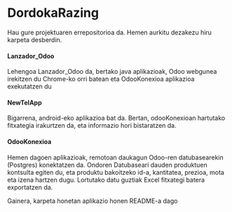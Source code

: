 # DordokaRazing

Hau gure projektuaren errepositorioa da. Hemen aurkitu dezakezu hiru karpeta desberdin. 

#### Lanzador_Odoo
Lehengoa Lanzador_Odoo da, bertako java aplikazioak, Odoo webgunea irekitzen du Chrome-ko orri batean eta OdooKonexioa aplikazioa exekutatzen du

#### NewTelApp
Bigarrena, android-eko aplikazioa bat da. Bertan, odooKonexioan hartutako fitxategia irakurtzen da, eta informazio hori bistaratzen da.

#### OdooKonexioa
Hemen dagoen aplikazioak, remotoan daukagun Odoo-ren datubasearekin (Postgres) konektatzen da. Ondoren Datubaseari dauden produktuen kontsulta egiten du, eta produktu bakoitzeko id-a, kantitatea, prezioa, mota eta izena hartzen dugu. Lortutako datu guztiak Excel fitxategi batera exportatzen da.

Gainera, karpeta honetan aplikazio honen README-a dago
